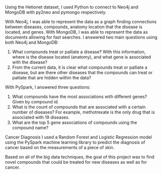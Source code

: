 Using the Hetionet dataset, I used Python to connect to Neo4j and MongoDB with py2neo and pymongo respectively. 

With Neo4j, I was able to represent the data as a graph finding connections between diseases, compounds, anatomy location that the disease is located, and genes. 
With MongoDB, I was able to represent the data as documents allowing for fast searches. 
I answered two main questions using both Neo4j and MongoDB:
  1. What compounds treat or palliate a disease? With this information, where is the disease located (anatomy), and what gene is associated with the disease?
  2. From the current data, it is clear what compounds treat or palliate a disease, but are there other diseases that the compounds can treat or palliate that are hidden within the data?

With PySpark, I answered three questions:
  1. What compounds have the most associations with different genes? Given by compound id.
  2. What is the count of compounds that are associated with a certain number of diseases? For example, methotrexate is the only drug that is associated with 19 diseases.
  3. What are the top 5 gene associations of compounds using the compound name?

Cancer Diagnosis
I used a Random Forest and Logistic Regression model using the PySpark machine learning library to predict the diagnosis of cancer based on the measurements of a piece of skin.

Based on all of the big data techniques, the goal of this project was to find novel compounds that could be treated for new diseases as well as for cancer.

